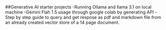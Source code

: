 
##Generative AI starter projects
  -Running Ollama and llama 3.1 on local machine
  -Gemini Flah 1.5 usage through google colab by generating API
  -Step by step guide to query and get respose as pdf and markdown file from an already created vector store of a 14 page document.
